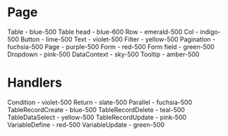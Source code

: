 # Page

Table - blue-500
Table head - blue-600
Row - emerald-500
Col - indigo-500
Button - lime-500
Text - violet-500
Filter - yellow-500
Pagination - fuchsia-500
Page - purple-500
Form - red-500
Form field - green-500
Dropdown - pink-500
DataContext - sky-500
Tooltip - amber-500

# Handlers

Condition - violet-500
Return - slate-500
Parallel - fuchsia-500
TableRecordCreate - blue-500
TableRecordDelete - teal-500
TableDataSelect - yellow-500
TableRecordUpdate - pink-500
VariableDefine - red-500
VariableUpdate - green-500
